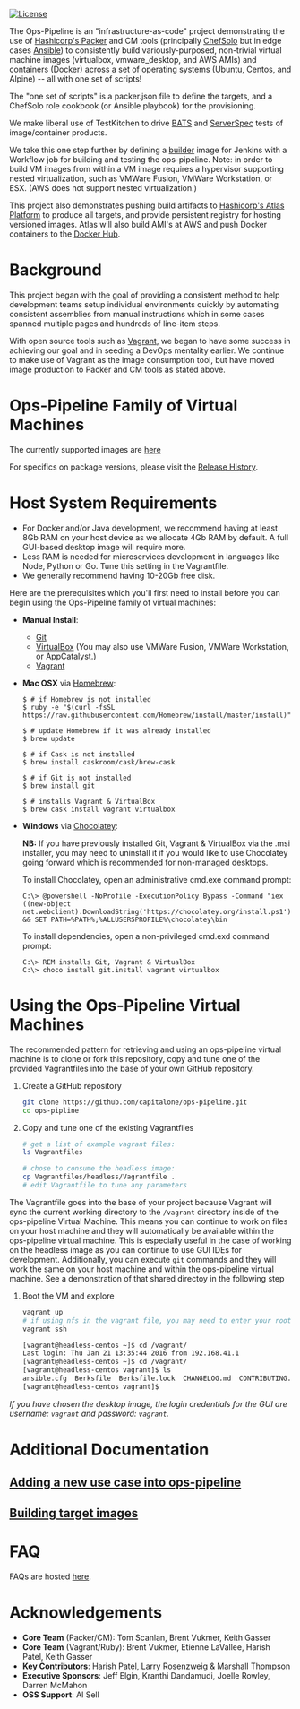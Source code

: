 [![License](https://img.shields.io/badge/license-Apache%202-blue.svg)](https://www.apache.org/licenses/LICENSE-2.0)

The Ops-Pipeline is an "infrastructure-as-code" project demonstrating the use of [Hashicorp's Packer](https://www.packer.io/)
and CM tools (principally [ChefSolo](https://docs.chef.io/chef_solo.html)
but in edge cases [Ansible](http://www.ansible.com/)) to consistently build
variously-purposed, non-trivial virtual machine images (virtualbox, vmware_desktop, and AWS AMIs) and containers
(Docker) across a set of operating systems (Ubuntu, Centos, and
Alpine) -- all with one set of scripts!

The "one set of scripts" is a packer.json file to define the targets, and
a ChefSolo role cookbook (or Ansible playbook) for the provisioning.

We make liberal use of TestKitchen to drive [BATS](https://github.com/sstephenson/bats) and [ServerSpec](http://serverspec.org/) tests of
image/container products.

We take this one step further by defining a [builder](https://github.com/capitalone/ops-pipeline/blob/master/Vagrantfiles/builder/Vagrantfile)
image for Jenkins with a Workflow job for building and testing the ops-pipeline.  Note: in
order to build VM images from within a VM image requires a hypervisor supporting nested virtualization,
such as VMWare Fusion, VMWare Workstation, or ESX.  (AWS does not support nested virtualization.)

This project also demonstrates pushing build artifacts to [Hashicorp's Atlas Platform](https://atlas.hashicorp.com)
to produce all targets, and provide persistent registry for hosting versioned images.  Atlas will also build AMI's at
AWS and push Docker containers to the [Docker Hub](https://hub.docker.com/).


# Background
This project began with the goal of providing a consistent method to help development teams
setup individual environments quickly by automating consistent
assemblies from manual instructions which in some cases spanned multiple pages and
hundreds of line-item steps.

With open source tools such as [Vagrant](https://www.vagrantup.com/),
we began to have some success in achieving our goal and in seeding a DevOps mentality earlier. We
continue to make use of Vagrant as the image consumption tool, but have moved image production
to Packer and CM tools as stated above.


# Ops-Pipeline Family of Virtual Machines

The currently supported images are [here](packer/README.md)

For specifics on package versions, please visit the [Release History](releases).

# Host System Requirements

 * For Docker and/or Java development, we recommend having at least 8Gb RAM on your host
    device as we allocate 4Gb RAM by default.  A full GUI-based desktop image will require more.
 * Less RAM is needed for microservices development in languages like Node, Python or Go.
    Tune this setting in the Vagrantfile.
 * We generally recommend having 10-20Gb free disk.

Here are the prerequisites which you'll first need to install before you can
begin using the Ops-Pipeline family of virtual machines:

* __Manual Install__:
  * [Git](https://git-scm.com/downloads)
  * [VirtualBox](https://www.virtualbox.org/wiki/Downloads) (You may also use VMWare Fusion, VMWare Workstation, or AppCatalyst.)
  * [Vagrant](https://www.vagrantup.com/downloads.html)
* __Mac OSX__ via [Homebrew](http://brew.sh/):
  ```
  $ # if Homebrew is not installed
  $ ruby -e "$(curl -fsSL https://raw.githubusercontent.com/Homebrew/install/master/install)"

  $ # update Homebrew if it was already installed
  $ brew update

  $ # if Cask is not installed
  $ brew install caskroom/cask/brew-cask

  $ # if Git is not installed
  $ brew install git

  $ # installs Vagrant & VirtualBox
  $ brew cask install vagrant virtualbox
  ```
* __Windows__ via [Chocolatey](https://chocolatey.org/):

  __NB:__ If you have previously installed Git, Vagrant & VirtualBox via
  the .msi installer, you may need to uninstall it if you would like to use
  Chocolatey going forward which is recommended for non-managed desktops.

  To install Chocolatey, open an administrative cmd.exe command prompt:
  ```
  C:\> @powershell -NoProfile -ExecutionPolicy Bypass -Command "iex
  ((new-object net.webclient).DownloadString('https://chocolatey.org/install.ps1'))"
  && SET PATH=%PATH%;%ALLUSERSPROFILE%\chocolatey\bin
  ```

  To install dependencies, open a non-privileged cmd.exd command prompt:
  ```
  C:\> REM installs Git, Vagrant & VirtualBox
  C:\> choco install git.install vagrant virtualbox
  ```

# Using the Ops-Pipeline Virtual Machines
The recommended pattern for retrieving and using an ops-pipeline virtual machine is
to clone or fork this repository, copy and tune one of the provided Vagrantfiles into
the base of your own GitHub repository.

1. Create a GitHub repository

   ``` bash
   git clone https://github.com/capitalone/ops-pipeline.git
   cd ops-pipline
   ```

1. Copy and tune one of the existing Vagrantfiles

   ``` bash
   # get a list of example vagrant files:
   ls Vagrantfiles

   # chose to consume the headless image:
   cp Vagrantfiles/headless/Vagrantfile .
   # edit Vagrantfile to tune any parameters
   ```
The Vagrantfile goes into the base of your project because Vagrant will sync the
current working directory to the `/vagrant` directory inside of the ops-pipeline
Virtual Machine.  This means you can continue to work on files on your host
machine and they will automatically be available within the ops-pipeline virtual
machine.  This is especially useful in the case of working on the headless
image as you can continue to use GUI IDEs for development.  Additionally, you
can execute `git` commands and they will work the same on your host machine and
within the ops-pipeline virtual machine.  See a demonstration of that shared directoy
in the following step

1. Boot the VM and explore
   ``` bash
   vagrant up
   # if using nfs in the vagrant file, you may need to enter your root password
   vagrant ssh

   [vagrant@headless-centos ~]$ cd /vagrant/
   Last login: Thu Jan 21 13:35:44 2016 from 192.168.41.1
   [vagrant@headless-centos ~]$ cd /vagrant/
   [vagrant@headless-centos vagrant]$ ls
   ansible.cfg  Berksfile  Berksfile.lock  CHANGELOG.md  CONTRIBUTING.md  galaxy.yml  inv  LICENSE  packer  provision  README.md  test  Vagrantfile  Vagrantfiles
   [vagrant@headless-centos vagrant]$

   ```

*If you have chosen the desktop image, the login credentials for the GUI are
   username: `vagrant` and password: `vagrant`.*

# Additional Documentation
## [Adding a new use case into ops-pipeline](Vagrantfiles/README.md)
## [Building target images](provision/README.md)

# FAQ
FAQs are hosted [here](wiki/FAQ).

# Acknowledgements

* __Core Team__ (Packer/CM): Tom Scanlan, Brent Vukmer, Keith Gasser
* __Core Team__ (Vagrant/Ruby): Brent Vukmer, Etienne LaVallee, Harish Patel, Keith Gasser
* __Key Contributors__: Harish Patel, Larry Rosenzweig & Marshall Thompson
* __Executive Sponsors__: Jeff Elgin, Kranthi Dandamudi, Joelle Rowley, Darren McMahon
* __OSS Support__: Al Sell

